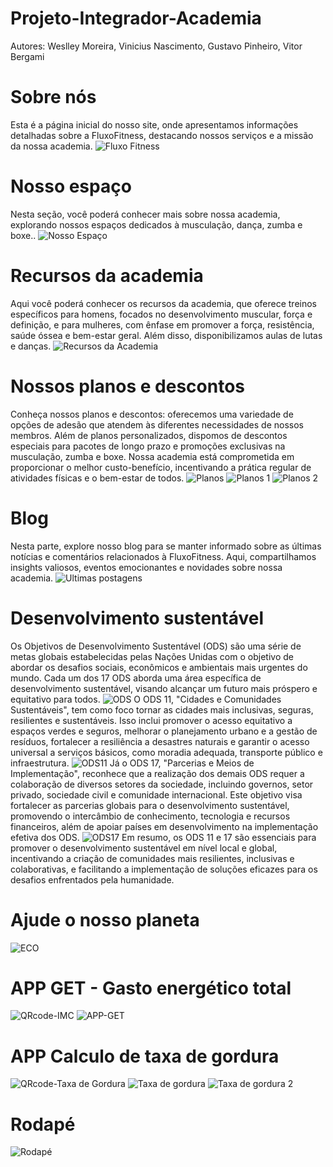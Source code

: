 # Projeto-Integrador-Academia
Autores: Weslley Moreira, Vinicius Nascimento, Gustavo Pinheiro, Vitor Bergami



# Sobre nós 
Esta é a página inicial do nosso site, onde apresentamos informações detalhadas sobre a FluxoFitness, destacando nossos serviços e a missão da nossa academia.
![Fluxo Fitness](https://github.com/wesp1201/Projeto-Integrador---Academia/blob/main/img-readme/1.png)



# Nosso espaço
Nesta seção, você poderá conhecer mais sobre nossa academia, explorando nossos espaços dedicados à musculação, dança, zumba e boxe..
![Nosso Espaço](https://github.com/wesp1201/Projeto-Integrador---Academia/blob/main/img-readme/2.png)



# Recursos da academia
Aqui você poderá conhecer os recursos da academia, que oferece treinos específicos para homens, focados no desenvolvimento muscular, força e definição, e para mulheres, com ênfase em promover a força, resistência, saúde óssea e bem-estar geral. Além disso, disponibilizamos aulas de lutas e danças.
![Recursos da Academia](https://github.com/wesp1201/Projeto-Integrador---Academia/blob/main/img-readme/3.png)



# Nossos planos e descontos
Conheça nossos planos e descontos: oferecemos uma variedade de opções de adesão que atendem às diferentes necessidades de nossos membros. Além de planos personalizados, dispomos de descontos especiais para pacotes de longo prazo e promoções exclusivas na musculação, zumba e boxe. Nossa academia está comprometida em proporcionar o melhor custo-benefício, incentivando a prática regular de atividades físicas e o bem-estar de todos.
![Planos](https://github.com/wesp1201/Projeto-Integrador---Academia/blob/main/img-readme/4.png)
![Planos 1](https://github.com/wesp1201/Projeto-Integrador---Academia/blob/main/img-readme/plano.png)
![Planos 2](https://github.com/wesp1201/Projeto-Integrador---Academia/blob/main/img-readme/plano2.png)



# Blog
Nesta parte, explore nosso blog para se manter informado sobre as últimas notícias e comentários relacionados à FluxoFitness. Aqui, compartilhamos insights valiosos, eventos emocionantes e novidades sobre nossa academia.
![Ultimas postagens](https://github.com/wesp1201/Projeto-Integrador---Academia/blob/main/img-readme/5.png)



# Desenvolvimento sustentável
Os Objetivos de Desenvolvimento Sustentável (ODS) são uma série de metas globais estabelecidas pelas Nações Unidas com o objetivo de abordar os desafios sociais, econômicos e ambientais mais urgentes do mundo. Cada um dos 17 ODS aborda uma área específica de desenvolvimento sustentável, visando alcançar um futuro mais próspero e equitativo para todos.
![ODS](https://github.com/wesp1201/Projeto-Integrador---Academia/blob/main/img-readme/6.png)
O ODS 11, "Cidades e Comunidades Sustentáveis", tem como foco tornar as cidades mais inclusivas, seguras, resilientes e sustentáveis. Isso inclui promover o acesso equitativo a espaços verdes e seguros, melhorar o planejamento urbano e a gestão de resíduos, fortalecer a resiliência a desastres naturais e garantir o acesso universal a serviços básicos, como moradia adequada, transporte público e infraestrutura.
![ODS11](https://github.com/wesp1201/Projeto-Integrador---Academia/blob/main/img-readme/7.png)
Já o ODS 17, "Parcerias e Meios de Implementação", reconhece que a realização dos demais ODS requer a colaboração de diversos setores da sociedade, incluindo governos, setor privado, sociedade civil e comunidade internacional. Este objetivo visa fortalecer as parcerias globais para o desenvolvimento sustentável, promovendo o intercâmbio de conhecimento, tecnologia e recursos financeiros, além de apoiar países em desenvolvimento na implementação efetiva dos ODS.
![ODS17](https://github.com/wesp1201/Projeto-Integrador---Academia/blob/main/img-readme/ods17.png)
Em resumo, os ODS 11 e 17 são essenciais para promover o desenvolvimento sustentável em nível local e global, incentivando a criação de comunidades mais resilientes, inclusivas e colaborativas, e facilitando a implementação de soluções eficazes para os desafios enfrentados pela humanidade.



# Ajude o nosso planeta
![ECO](https://github.com/wesp1201/Projeto-Integrador---Academia/blob/main/img-readme/8.png)



# APP GET - Gasto energético total
![QRcode-IMC](https://github.com/wesp1201/Projeto-Integrador---Academia/blob/main/img-readme/9.png)
![APP-GET]()



# APP Calculo de taxa de gordura
![QRcode-Taxa de Gordura](https://github.com/wesp1201/Projeto-Integrador---Academia/blob/main/img-readme/app-taxa.png)
![Taxa de gordura](https://github.com/wesp1201/Projeto-Integrador---Academia/blob/main/img-readme/TaxadeGordura.png)
![Taxa de gordura 2](https://github.com/wesp1201/Projeto-Integrador---Academia/blob/main/img-readme/TaxadeGordura2.png)



# Rodapé
![Rodapé](https://github.com/wesp1201/Projeto-Integrador---Academia/blob/main/img-readme/rodape.png)




